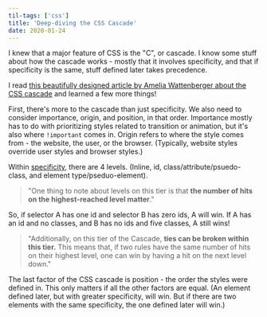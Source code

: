 ```yaml
---
til-tags: ['css']
title: 'Deep-diving the CSS Cascade'
date: 2020-01-24
---
```


I knew that a major feature of CSS is the "C", or cascade. I know some stuff about how the cascade works - mostly that it involves specificity, and that if specificity is the same, stuff defined later takes precedence. 

I read [this beautifully designed article by Amelia Wattenberger about the CSS cascade](https://wattenberger.com/blog/css-cascade) and learned a few more things!

First, there's more to the cascade than just specificity. We also need to consider importance, origin, and position, in that order. Importance mostly has to do with prioritizing styles related to transition or animation, but it's also where `!important` comes in. Origin refers to where the style comes from - the website, the user, or the browser. (Typically, website styles override user styles and browser styles.) 

Within [specificity](https://wattenberger.com/blog/css-cascade#specificity), there are 4 levels. (Inline, id, class/attribute/psuedo-class, and element type/pseduo-element).

> "One thing to note about levels on this tier is that **the number of hits on the highest-reached level matter**."

So, if selector A has one id and selector B has zero ids, A will win. If A has an id and no classes, and B has no ids and five classes, A still wins! 

> "Additionally, on this tier of the Cascade, **ties can be broken within this tier.** This means that, if two rules have the same number of hits on their highest level, one can win by having a hit on the next level down."

The last factor of the CSS cascade is position - the order the styles were defined in. This only matters if all the other factors are equal. (An element defined later, but with greater specificity, will win. But if there are two elements with the same specificity, the one defined later will win.)

